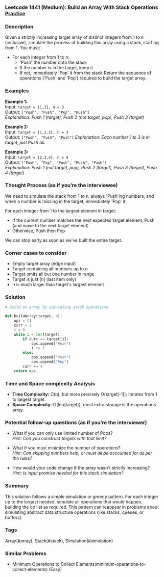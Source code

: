 ### Leetcode 1441 (Medium): Build an Array With Stack Operations [Practice](https://leetcode.com/problems/build-an-array-with-stack-operations)

### Description  
Given a strictly increasing target array of distinct integers from 1 to n (inclusive), simulate the process of building this array using a stack, starting from 1. You must:
- For each integer from 1 to n:
  - 'Push' the number onto the stack
  - If the number is in the target, keep it
  - If not, immediately 'Pop' it from the stack
Return the sequence of operations ('Push' and 'Pop') required to build the target array.

### Examples  

**Example 1:**  
Input: `target = [1,3], n = 3`  
Output: `["Push", "Push", "Pop", "Push"]`  
*Explanation: Push 1 (target), Push 2 (not target, pop), Push 3 (target)*

**Example 2:**  
Input: `target = [1,2,3], n = 3`  
Output: `["Push", "Push", "Push"]`
*Explanation: Each number 1 to 3 is in target; just Push all.*

**Example 3:**  
Input: `target = [2,3,4], n = 4`  
Output: `["Push", "Pop", "Push", "Push", "Push"]`  
*Explanation: Push 1 (not target, pop), Push 2 (target), Push 3 (target), Push 4 (target)*


### Thought Process (as if you’re the interviewee)  

We need to simulate the stack from 1 to n, always 'Push'ing numbers, and when a number is missing in the target, immediately 'Pop' it.

For each integer from 1 to the largest element in target:
- If the current number matches the next expected target element, Push (and move to the next target element)
- Otherwise, Push then Pop

We can stop early as soon as we've built the entire target.

### Corner cases to consider  
- Empty target array (edge input)
- Target containing all numbers up to n
- Target omits all but one number in range
- Target is just [n] (last item only)
- n is much larger than target's largest element

### Solution

```python
# Build an array by simulating stack operations

def buildArray(target, n):
    ops = []
    curr = 1
    i = 0
    while i < len(target):
        if curr == target[i]:
            ops.append("Push")
            i += 1
        else:
            ops.append("Push")
            ops.append("Pop")
        curr += 1
    return ops
```

### Time and Space complexity Analysis  

- **Time Complexity:** O(n), but more precisely O(target[-1]); iterates from 1 to largest target.
- **Space Complexity:** O(len(target)), most extra storage is the operations array.

### Potential follow-up questions (as if you’re the interviewer)  

- What if you can only use limited number of Pops?  
  *Hint: Can you construct targets with that limit?*

- What if you must minimize the number of operations?  
  *Hint: Can skipping numbers help, or must all be accounted for as per the rules?*

- How would your code change if the array wasn't strictly increasing?  
  *Hint: Is input promise needed for this stack simulation?*

### Summary
This solution follows a simple simulation or greedy pattern. For each integer up to the largest needed, simulate all operations that would happen, building the op list as required. This pattern can reappear in problems about simulating abstract data structure operations (like stacks, queues, or buffers).

### Tags
Array(#array), Stack(#stack), Simulation(#simulation)

### Similar Problems
- Minimum Operations to Collect Elements(minimum-operations-to-collect-elements) (Easy)